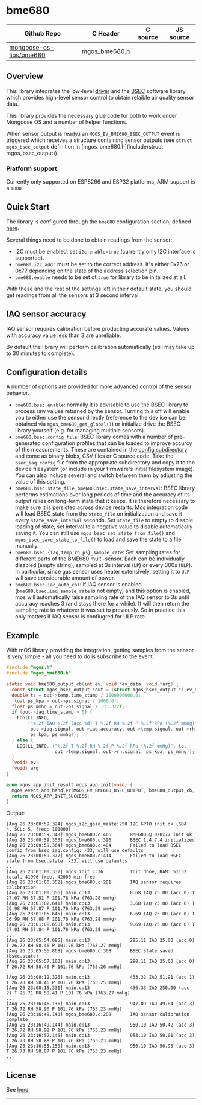 # bme680
| Github Repo | C Header | C source  | JS source |
| ----------- | -------- | --------  | ----------------- |
| [mongoose-os-libs/bme680](https://github.com/mongoose-os-libs/bme680) | [mgos_bme680.h](https://github.com/mongoose-os-libs/bme680/tree/master/include/mgos_bme680.h) | &nbsp;  | &nbsp;         |



## Overview

This library integrates the low-level [driver](https://github.com/BoschSensortec/BME680_driver)
and the [BSEC](https://www.bosch-sensortec.com/bst/products/all_products/bsec) software library
which provides high-level sensor control to obtain relaible air quality sensor data.

This library provides the necessary glue code for both to work under Mongoose OS and a number of helper functions.

When sensor output is ready,i an `MGOS_EV_BME680_BSEC_OUTPUT` event is triggered which receives a structure containing sensor outputs (see `struct mgos_bsec_output` definition in [mgos_bme680.h](include/struct mgos_bsec_output)).

### Platform support

Currently only supported on ESP8266 and ESP32 platforms, ARM support is a `TODO`.

## Quick Start

The library is configured through the `bme680` configuration section, defined [here](mos.yml).

Several things need to be done to obtain readings from the sensor:

 - I2C must be enabled, set `i2c.enable=true` (currently only I2C interface is supported).
 - `bme680.i2c_addr` must be set to the correct address. It's either 0x76 or 0x77 depending on the state of the address selection pin.
 - `bme680.enable` needs to be set ot `true` for library to be initalized at all.

With these and the rest of the settings left in their default state, you should get readings from all the sensors at 3 second interval.

## IAQ sensor accuracy

IAQ sensor requires calibration before producting accurate values. Values with accuracy value less than 3 are unreliable.

By default the library will perform calibration automatically (still may take up to 30 minutes to complete).

## Configuration details

A number of options are provided for more advanced control of the sensor behavior.

 - `bme680.bsec.enable`: normally it is advisable to use the BSEC library to process raw values returned by the sensor.
   Turning this off will enable you to either use the sensor directly (reference to the dev ice can be obtained via `mgos_bme680_get_global()`) or initialize drive the BSEC library yourself (e.g. for managing multiple sensors).
 - `bme680.bsec.config_file`: BSEC library comes with a number of pre-generated configuration profiles that can be loaded to improve accurcy of the measurements. These are contained in the [config subdirectory](BSEC_1.4.7.4_Generic_Release/config/) and come as binary blobs, CSV files or C source code. Take the `bsec_iaq.config` file from the appropriate subdirectory and copy it to the device filesystem (or include in your firmware's initial filesystem image). You can also include several and switch between them by adjusting the value of this setting.
 - `bme680.bsec.state_file`, `bme680.bsec.state_save_interval`: BSEC library performs estimations over long periods of time and the accuracy of its output relies on long-term state that it keeps. It is therefore necessary to make sure it is persisted across device restarts. Mos integration code will load BSEC state from the `state_file` on initialization and save it every `state_save_interval` seconds. Set `state_file` to empty to disable loading of state, set interval to a negative value to disable automatically saving it. You can still use `mgos_bsec_set_state_from_file()` and `mgos_bsec_save_state_to_file()` to load and save the state to a file manually.
 - `bme680.bsec.{iaq,temp,rh,ps}_sample_rate`: Set sampling rates for different parts of the BME680 multi-sensor. Each can be individually disabled (empty string), sampled at 3s interval (`LP`) or every 300s (`ULP`). In particular, since gas sensor uses heater extensively, setting it to `ULP` will save considerable amount of power.
 - `bme680.bsec.iaq_auto_cal`: if IAQ sensor is enabled (`bme680.bsec.iaq_sample_rate` is not empty) and this option is enabled, mos will automatically raise sampling rate of the IAQ sensor to 3s until accuracy reaches 3 (and stays there for a while). It will then return the sampling rate to whatever it was set to previously. So in practice this only matters if IAQ sensor is confiugred for ULP rate.

## Example

With mOS library providing the integration, getting samples from the sensor is very simple - all you need to do is subscribe to the event:

```c
#include "mgos.h"
#include "mgos_bme680.h"

static void bme680_output_cb(int ev, void *ev_data, void *arg) {
  const struct mgos_bsec_output *out = (struct mgos_bsec_output *) ev_data;
  double ts = out->temp.time_stamp / 1000000000.0;
  float ps_kpa = out->ps.signal / 1000.0f;
  float ps_mmhg = out->ps.signal / 133.322f;
  if (out->iaq.time_stamp > 0) {
    LOG(LL_INFO,
        ("%.2f IAQ %.2f (acc %d) T %.2f RH %.2f P %.2f kPa (%.2f mmHg)", ts,
         out->iaq.signal, out->iaq.accuracy, out->temp.signal, out->rh.signal,
         ps_kpa, ps_mmhg));
  } else {
    LOG(LL_INFO, ("%.2f T %.2f RH %.2f P %.2f kPa (%.2f mmHg)", ts,
                  out->temp.signal, out->rh.signal, ps_kpa, ps_mmhg));
  }
  (void) ev;
  (void) arg;
}

enum mgos_app_init_result mgos_app_init(void) {
  mgos_event_add_handler(MGOS_EV_BME680_BSEC_OUTPUT, bme680_output_cb, NULL);
  return MGOS_APP_INIT_SUCCESS;
}
```

Output:

```
[Aug 26 23:00:59.324] mgos_i2c_gpio_maste:250 I2C GPIO init ok (SDA: 4, SCL: 5, freq: 100000)
[Aug 26 23:00:59.348] mgos_bme680.c:466       BME680 @ 0/0x77 init ok
[Aug 26 23:00:59.353] mgos_bme680.c:396       BSEC 1.4.7.4 initialized
[Aug 26 23:00:59.364] mgos_bme680.c:404       Failed to load BSEC config from bsec_iaq.config: -33, will use defaults
[Aug 26 23:00:59.377] mgos_bme680.c:414       Failed to load BSEC state from bsec.state: -33, will use defaults
...
[Aug 26 23:01:00.337] mgos_init.c:36          Init done, RAM: 51152 total, 41996 free, 42000 min free
[Aug 26 23:01:00.352] mgos_bme680.c:281       IAQ sensor requires calibration
[Aug 26 23:01:00.356] main.c:13               0.68 IAQ 25.00 (acc 0) T 27.07 RH 57.51 P 101.76 kPa (763.28 mmHg)
[Aug 26 23:01:02.641] main.c:13               3.68 IAQ 25.00 (acc 0) T 26.98 RH 57.87 P 101.76 kPa (763.29 mmHg)
[Aug 26 23:01:05.645] main.c:13               6.69 IAQ 25.00 (acc 0) T 26.99 RH 57.88 P 101.76 kPa (763.28 mmHg)
[Aug 26 23:01:08.650] main.c:13               9.69 IAQ 25.00 (acc 0) T 27.01 RH 57.84 P 101.76 kPa (763.28 mmHg)
...
[Aug 26 23:05:54.095] main.c:13               295.11 IAQ 25.00 (acc 0) T 26.72 RH 58.46 P 101.76 kPa (763.27 mmHg)
[Aug 26 23:05:56.868] mgos_bme680.c:368       BSEC state saved (bsec.state)
[Aug 26 23:05:57.100] main.c:13               298.11 IAQ 25.00 (acc 0) T 26.72 RH 58.46 P 101.76 kPa (763.26 mmHg)
...
[Aug 26 23:08:12.326] main.c:13               433.32 IAQ 51.91 (acc 1) T 26.70 RH 58.46 P 101.76 kPa (763.25 mmHg)
[Aug 26 23:08:15.331] main.c:13               436.33 IAQ 250.00 (acc 2) T 26.71 RH 58.41 P 101.76 kPa (763.27 mmHg)
...
[Aug 26 23:16:46.136] main.c:13               947.09 IAQ 49.84 (acc 3) T 26.72 RH 58.90 P 101.76 kPa (763.23 mmHg)
[Aug 26 23:16:49.140] mgos_bme680.c:289       IAQ sensor calibration complete
[Aug 26 23:16:49.144] main.c:13               950.10 IAQ 50.42 (acc 3) T 26.72 RH 58.92 P 101.76 kPa (763.23 mmHg)
[Aug 26 23:16:52.145] main.c:13               953.10 IAQ 50.01 (acc 3) T 26.73 RH 58.88 P 101.76 kPa (763.23 mmHg)
[Aug 26 23:16:55.150] main.c:13               956.10 IAQ 50.95 (acc 3) T 26.73 RH 58.87 P 101.76 kPa (763.23 mmHg)
...
```

## License

See [here](LICENSE.md).


 ----- 
